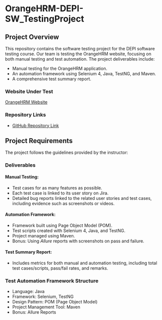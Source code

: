 # OrangeHRM-DEPI-SW_TestingProject

## Project Overview

This repository contains the software testing project for the DEPI software testing course. Our team is testing the OrangeHRM website, focusing on both manual testing and test automation. The project deliverables include:

- Manual testing for the OrangeHRM application.
- An automation framework using Selenium 4, Java, TestNG, and Maven.
- A comprehensive test summary report.

### Website Under Test

[OrangeHRM Website](https://www.orangehrm.com/)

### Repository Links

- [GitHub Repository Link](https://github.com/Sara556M/OrangeHRM-DEPI-SW_TestingProject)

## Project Requirements

The project follows the guidelines provided by the instructor:

### Deliverables

#### Manual Testing:

- Test cases for as many features as possible.
- Each test case is linked to its user story on Jira.
- Detailed bug reports linked to the related user stories and test cases, including evidence such as screenshots or videos.

#### Automation Framework:

- Framework built using Page Object Model (POM).
- Test scripts created with Selenium 4, Java, and TestNG.
- Project managed using Maven.
- Bonus: Using *Allure* reports with screenshots on pass and failure.

#### Test Summary Report:

- Includes metrics for both manual and automation testing, including total test cases/scripts, pass/fail rates, and remarks.

### Test Automation Framework Structure

- Language: Java
- Framework: Selenium, TestNG
- Design Pattern: POM (Page Object Model)
- Project Management Tool: Maven
- Bonus: Allure Reports
